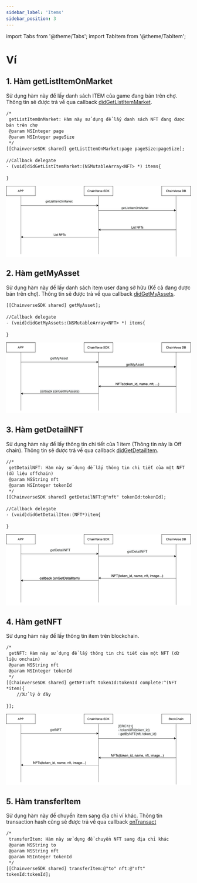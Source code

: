 ```yaml
---
sidebar_label: 'Items'
sidebar_position: 3
---
```


import Tabs from '@theme/Tabs';
import TabItem from '@theme/TabItem';

# Ví


## 1. Hàm getListItemOnMarket
Sử dụng hàm này để lấy danh sách ITEM của game đang bán trên chợ. Thông tin sẽ được trả về qua callback [didGetListItemMarket](/docs/sdk/ios/over-view#5-callback-didgetlistitemmarket).


```
/*
 getListItemOnMarket: Hàm này sử dụng để lấy danh sách NFT đang được bán trên chợ
 @param NSInteger page
 @param NSInteger pageSize
 */
[[ChainverseSDK shared] getListItemOnMarket:page pageSize:pageSize];

//Callback delegate
- (void)didGetListItemMarket:(NSMutableArray<NFT> *) items{
    
}
```


![Docusaurus logo](/img/get-item-on-market.png)

## 2. Hàm getMyAsset
Sử dụng hàm này để lấy danh sách item user đang sở hữu (Kể cả đang được bán trên chợ). Thông tin sẽ được trả về qua callback [didGetMyAssets](/docs/sdk/ios/over-view#7-callback-didgetmyassets).


```
[[ChainverseSDK shared] getMyAsset];

//Callback delegate
- (void)didGetMyAssets:(NSMutableArray<NFT> *) items{
   
}
```

![Docusaurus logo](/img/get-my-assets.png)

## 3. Hàm getDetailNFT
Sử dụng hàm này để lấy thông tin chi tiết của 1 item (Thông tin này là Off chain). Thông tin sẽ được trả về qua callback [didGetDetailItem](/docs/sdk/ios/over-view#6-callback-didgetdetailitem).


```
//*
 getDetailNFT: Hàm này sử dụng để lấy thông tin chi tiết của một NFT (dữ liệu offchain)
 @param NSString nft
 @param NSInteger tokenId
 */
[[ChainverseSDK shared] getDetailNFT:@"nft" tokenId:tokenId];

//Callback delegate
- (void)didGetDetailItem:(NFT*)item{
   
}
```

![Docusaurus logo](/img/get-detail.png)

## 4. Hàm getNFT
Sử dụng hàm này để lấy thông tin item trên blockchain.


```
/*
 getNFT: Hàm này sử dụng để lấy thông tin chi tiết của một NFT (dữ liệu onchain)
 @param NSString nft
 @param NSInteger tokenId
 */
[[ChainverseSDK shared] getNFT:nft tokenId:tokenId complete:^(NFT *item){
    //Xử lý ở đây    
        
}];

```

![Docusaurus logo](/img/get-nft.png)

## 5. Hàm transferItem
Sử dụng hàm này để chuyển item sang địa chỉ ví khác. Thông tin transaction hash cũng sẽ được trả về qua callback [onTransact](/docs/sdk/ios/over-view#9-callback-didtransact)


```
/*
 transferItem: Hàm này sử dụng để chuyển NFT sang địa chỉ khác
 @param NSString to
 @param NSString nft
 @param NSInteger tokenId
 */
[[ChainverseSDK shared] transferItem:@"to" nft:@"nft" tokenId:tokenId];
```
